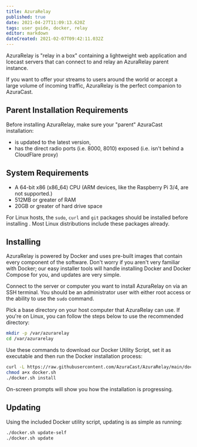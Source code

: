 ```yaml
---
title: AzuraRelay
published: true
date: 2021-04-27T11:09:13.620Z
tags: user guide, docker, relay
editor: markdown
dateCreated: 2021-02-07T09:42:11.032Z
---
```


AzuraRelay is "relay in a box" containing a lightweight web application and Icecast servers that can connect to and relay an AzuraRelay parent instance.

If you want to offer your streams to users around the world or accept a large volume of incoming traffic, AzuraRelay is the perfect companion to AzuraCast.

## Parent Installation Requirements

Before installing AzuraRelay, make sure your "parent" AzuraCast installation:

- is updated to the latest version,
- has the direct radio ports (i.e. 8000, 8010) exposed (i.e. isn't behind a CloudFlare proxy)

## System Requirements

- A 64-bit x86 (x86_64) CPU (ARM devices, like the Raspberry Pi 3/4, are not supported.)
- 512MB or greater of RAM
- 20GB or greater of hard drive space

For Linux hosts, the `sudo`, `curl` and `git` packages should be installed before installing . Most Linux distributions include these packages already.

## Installing

AzuraRelay is powered by Docker and uses pre-built images that contain every component of the software. Don't worry if you aren't very familiar with Docker; our easy installer tools will handle installing Docker and Docker Compose for you, and updates are very simple.

Connect to the server or computer you want to install AzuraRelay on via an SSH terminal. You should be an administrator user with either root access or the ability to use the `sudo` command.

Pick a base directory on your host computer that AzuraRelay can use. If you're on Linux, you can follow the steps below to use the recommended directory:

```bash
mkdir -p /var/azurarelay
cd /var/azurarelay
```

Use these commands to download our Docker Utility Script, set it as executable and then run the Docker installation process:

```bash
curl -L https://raw.githubusercontent.com/AzuraCast/AzuraRelay/main/docker.sh > docker.sh
chmod a+x docker.sh
./docker.sh install
```

On-screen prompts will show you how the installation is progressing.

## Updating

Using the included Docker utility script, updating is as simple as running:

```bash
./docker.sh update-self
./docker.sh update
```
